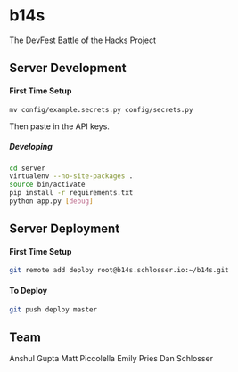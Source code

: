 # b14s
The DevFest Battle of the Hacks Project

## Server Development

#### First Time Setup

```
mv config/example.secrets.py config/secrets.py
```

Then paste in the API keys.

##### Developing

```bash
cd server
virtualenv --no-site-packages .
source bin/activate
pip install -r requirements.txt
python app.py [debug]
```

## Server Deployment

#### First Time Setup

```bash
git remote add deploy root@b14s.schlosser.io:~/b14s.git
```

#### To Deploy

```bash
git push deploy master
```


## Team

Anshul Gupta
Matt Piccolella
Emily Pries
Dan Schlosser
